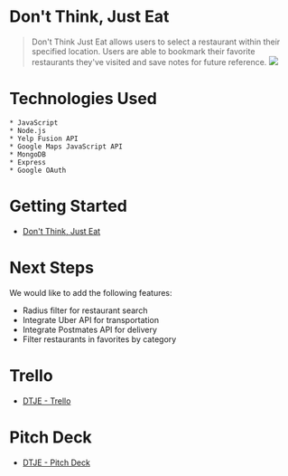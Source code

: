 # Don't Think, Just Eat 
> Don't Think Just Eat allows users to select a restaurant within their specified  location. Users are able to bookmark their favorite restaurants they've visited and save notes for future reference. 
><img src="https://i.imgur.com/mLSAsPD.jpg">


# Technologies Used
	* JavaScript
	* Node.js 
	* Yelp Fusion API 
	* Google Maps JavaScript API 
	* MongoDB
	* Express
	* Google OAuth

# Getting Started

* <a href="https://dtje.herokuapp.com/">Don't Think, Just Eat</a>

	
# Next Steps
We would like to add the following features:

* Radius filter for restaurant search  
* Integrate Uber API for transportation 
* Integrate Postmates API for delivery 
* Filter restaurants in favorites by category 





# Trello 
* <a href="https://trello.com/b/Xs6T3thR/project-3">DTJE - Trello </a>

# Pitch Deck

* <a href="https://docs.google.com/presentation/d/1C4vKsZQocfNRaxSsYXLWZLFfmiIgXLW3jN-ZIBsjOSQ/edit?usp=sharing">DTJE - Pitch Deck</a> 
